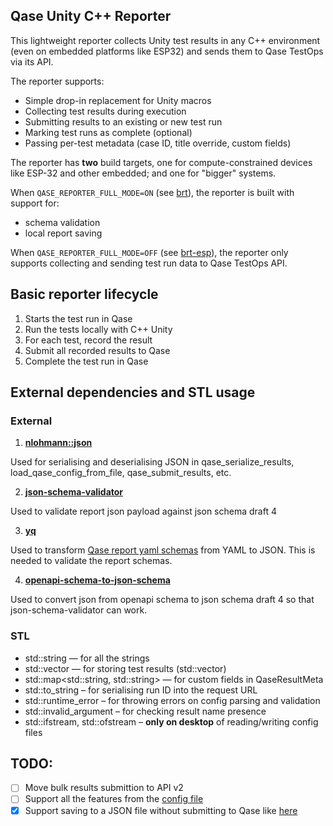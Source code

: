 ## Qase Unity C++ Reporter

This lightweight reporter collects Unity test results in any C++ environment (even on embedded platforms like ESP32) and sends them to Qase TestOps via its API.

The reporter supports:
- Simple drop-in replacement for Unity macros
- Collecting test results during execution
- Submitting results to an existing or new test run
- Marking test runs as complete (optional)
- Passing per-test metadata (case ID, title override, custom fields)

The reporter has **two** build targets, one for compute-constrained devices like ESP-32 and other embedded; and one for "bigger" systems.

When `QASE_REPORTER_FULL_MODE=ON` (see [brt](https://github.com/sharovatov/qase-cpp-unity-reporter/blob/main/brt)), the reporter is built with support for:
- schema validation
- local report saving

When `QASE_REPORTER_FULL_MODE=OFF` (see [brt-esp](https://github.com/sharovatov/qase-cpp-unity-reporter/blob/main/brt-esp)), the reporter only supports collecting and sending test run data to Qase TestOps API.

## Basic reporter lifecycle

1. Starts the test run in Qase
2. Run the tests locally with C++ Unity
3. For each test, record the result
4. Submit all recorded results to Qase
6. Complete the test run in Qase

## External dependencies and STL usage

### External

1. **[nlohmann::json](https://github.com/nlohmann/json)**

Used for serialising and deserialising JSON in qase_serialize_results, load_qase_config_from_file, qase_submit_results, etc.

2. **[json-schema-validator](https://github.com/pboettch/json-schema-validator)**

Used to validate report json payload against json schema draft 4

3. **[yq](https://github.com/mikefarah/yq)**

Used to transform [Qase report yaml schemas](https://github.com/qase-tms/specs/tree/master/report) from YAML to JSON. This is needed to validate the report schemas.

4. **[openapi-schema-to-json-schema](https://github.com/openapi-contrib/openapi-schema-to-json-schema)**

Used to convert json from openapi schema to json schema draft 4 so that json-schema-validator can work.

### STL

- std::string — for all the strings
- std::vector — for storing test results (std::vector<TestResult>)
- std::map<std::string, std::string> — for custom fields in QaseResultMeta
- std::to_string – for serialising run ID into the request URL
- std::runtime_error – for throwing errors on config parsing and validation
- std::invalid_argument – for checking result name presence
- std::ifstream, std::ofstream – **only on desktop** of reading/writing config files

## TODO:

- [ ] Move bulk results submittion to API v2
- [ ] Support all the features from the [config file](https://github.com/qase-tms/qase-javascript/tree/main/qase-javascript-commons#configuration)
- [x] Support saving to a JSON file without submitting to Qase like [here](https://github.com/qase-tms/specs/tree/master/report)
